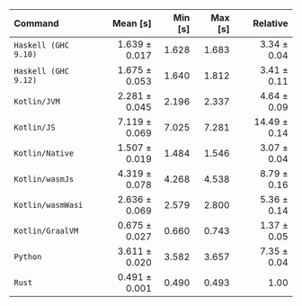 | Command | Mean [s] | Min [s] | Max [s] | Relative |
|:---|---:|---:|---:|---:|
| `Haskell (GHC 9.10)` | 1.639 ± 0.017 | 1.628 | 1.683 | 3.34 ± 0.04 |
| `Haskell (GHC 9.12)` | 1.675 ± 0.053 | 1.640 | 1.812 | 3.41 ± 0.11 |
| `Kotlin/JVM` | 2.281 ± 0.045 | 2.196 | 2.337 | 4.64 ± 0.09 |
| `Kotlin/JS` | 7.119 ± 0.069 | 7.025 | 7.281 | 14.49 ± 0.14 |
| `Kotlin/Native` | 1.507 ± 0.019 | 1.484 | 1.546 | 3.07 ± 0.04 |
| `Kotlin/wasmJs` | 4.319 ± 0.078 | 4.268 | 4.538 | 8.79 ± 0.16 |
| `Kotlin/wasmWasi` | 2.636 ± 0.069 | 2.579 | 2.800 | 5.36 ± 0.14 |
| `Kotlin/GraalVM` | 0.675 ± 0.027 | 0.660 | 0.743 | 1.37 ± 0.05 |
| `Python` | 3.611 ± 0.020 | 3.582 | 3.657 | 7.35 ± 0.04 |
| `Rust` | 0.491 ± 0.001 | 0.490 | 0.493 | 1.00 |
